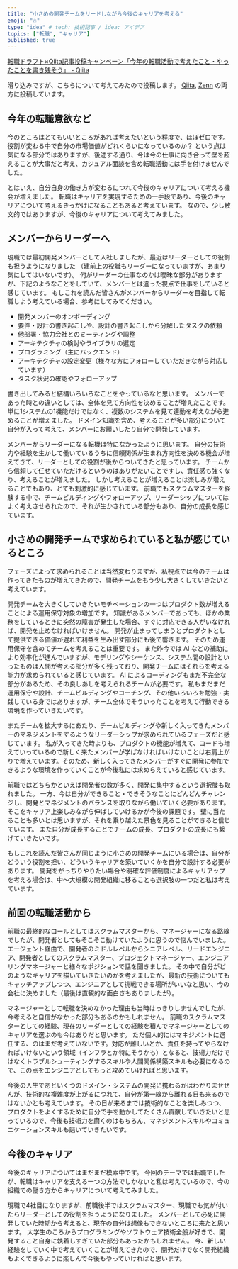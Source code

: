 ```yaml
---
title: "小さめの開発チームをリードしながら今後のキャリアを考える"
emoji: "🔥"
type: "idea" # tech: 技術記事 / idea: アイデア
topics: ["転職", "キャリア"]
published: true
---
```


[転職ドラフト×Qiita記事投稿キャンペーン「今年の転職活動で考えたこと・やったことを書き残そう」 - Qiita](https://qiita.com/official-events/9687d5419295cd871fdc)

滑り込みですが、こちらについて考えてみたので投稿します。
[Qiita](https://qiita.com/yumechi/items/2962c5763565a4cbd7b1), [Zenn](https://zenn.dev/yumechi/articles/4a79169288e7ee) の両方に投稿しています。

## 今年の転職意欲など

今のところはとてもいいところがあれば考えたいという程度で、ほぼゼロです。
役割が変わる中で自分の市場価値がどれくらいになっているのか？ という点は気になる部分ではありますが、後述する通り、今は今の仕事に向き合って壁を超えることが大事だと考え、カジュアル面談を含め転職活動には手を付けませんでした。

とはいえ、自分自身の働き方が変わるにつれて今後のキャリアについて考える機会が増えました。
転職はキャリアを実現するための一手段であり、今後のキャリアについて考えるきっかけになることもあると考えています。
なので、少し散文的ではありますが、今後のキャリアについて考えてみました。

## メンバーからリーダーへ

現職では最初開発メンバーとして入社しましたが、最近はリーダーとしての役割も担うようになりました
（建前上の役職もリーダーになっていますが、あまり気にしてはいないです）。
何がリーダーの仕事なのかは曖昧な部分がありますが、下記のようなことをしていて、メンバーとは違った視点で仕事をしていると感じています。
もしこれを読んだ皆さんがメンバーからリーダーを目指して転職しよう考えている場合、参考にしてみてください。

- 開発メンバーのオンボーディング
- 要件・設計の書き起こしや、設計の書き起こしから分解したタスクの依頼
- 他部署・協力会社とのミーティングや調整
- アーキテクチャの検討やライブラリの選定
- プログラミング（主にバックエンド）
- アーキテクチャの設定変更（様々な方にフォローしていただきながら対応しています）
- タスク状況の確認やフォローアップ

書き出してみると結構いろいろなことをやっているなと思います。
メンバーであった時との違いとしては、全体を見て方向性を決めることが増えたことです。
単に1システムの1機能だけではなく、複数のシステムを見て連動を考えながら進めることが増えました。
ドメイン知識を含め、考えることが多い部分について自分が入って考えて、メンバーにお願いしたり自分で開発しています。

メンバーからリーダーになる転機は特になかったように思います。
自分の技術力や経験を生かして働いているうちに信頼関係が生まれ方向性を決める機会が増えてきて、リーダーとしての役割が後からついてきたと思っています。
チームから信頼して任せていただけるというのはありがたいことですし、責任感も強くなり、考えることが増えました。
しかし考えることが増えることは楽しみが増えることでもあり、とても刺激的に感じています。
前職でもスクラムマスターを経験する中で、チームビルディングやフォローアップ、リーダーシップについてはよく考えさせられたので、それが生かされている部分もあり、自分の成長を感じています。

## 小さめの開発チームで求められていると私が感じているところ

フェーズによって求められることは当然変わりますが、私視点では今のチームは作ってきたものが増えてきたので、開発チームをもう少し大きくしていきたいと考えています。

開発チームを大きくしていきたいモチベーションの一つはプロダクト数が増えることによる運用保守対象の増加です。
知識があるメンバーであっても、ほかの業務をしているときに突然の障害が発生した場合、すぐに対応できる人がいなければ、開発を止めなければいけません。
開発が止まってしまうとプロダクトとして提供できる価値が遅れて利益を生み出す部分にも後で響きます。
そのため運用保守を含めてチームを考えることは重要です。
また昨今では AI などの補助により効率化が進んでいますが、モデリングやシーケンス、システム間の設計といったものは人間が考える部分が多く残っており、開発チームにはそれらを考える能力が求められていると感じています。
AI によるコーディングもまだ不完全な部分があるため、その良しあしを考えられるチームが必要です。
私もまだまだ運用保守や設計、チームビルディングやコーチング、その他いろいろを勉強・実践している身ではありますが、チーム全体でそういったことを考えて行動できる環境を作っていきたいです。

またチームを拡大するにあたり、チームビルディングや新しく入ってきたメンバーのマネジメントをするようなリーダーシップが求められているフェーズだと感じています。
私が入ってきた時よりも、プロダクトの機能が増えて、コードも増えていっているので新しく来たメンバーが学ばなければいけないことは右肩上がりで増えています。そのため、新しく入ってきたメンバーがすぐに開発に参加できるような環境を作っていくことが今後私には求めらえていると感じています。

前職ではどちらかといえば開発者の数が多く、開発に集中するという選択肢も取れました。
一方、今は自分ができること・できそうなことにどんどんチャレンジし、開発とマネジメントのバランスを取りながら働いていく必要があります。
そこをキャリア上楽しみながら伸ばしていけるかが今後の課題です。
壁に当たることも多いとは思いますが、それを乗り越えた景色を見ることができると信じています。
また自分が成長することでチームの成長、プロダクトの成長にも繋げていきたいです。

もしこれを読んだ皆さんが同じように小さめの開発チームにいる場合は、自分がどういう役割を担い、どういうキャリアを築いていくかを自分で設計する必要があります。
開発をがっちりやりたい場合や明確な評価制度によるキャリアップを考える場合は、中～大規模の開発組織に移ることも選択肢の一つだと私は考えています。

## 前回の転職活動から

前職の最終的なロールとしてはスクラムマスターから、マネージャーになる路線でしたが、開発者としてもそこそこ動けていたように思うので悩んでいました。
エージェント経由で、開発者のミドルレベルからシニアレベル、リードエンジニア、開発者としてのスクラムマスター、プロジェクトマネージャー、エンジニアリングマネージャーと様々なポジションで話を聞きました。
その中で自分がどのようなキャリアを描いていきたいのかを考えましたが、最新の技術についてもキャッチアップしつつ、エンジニアとして挑戦できる場所がいいなと思い、今の会社に決めました（最後は直観的な面白さもありましたが）。

マネージャーとして転職を決めなかった理由も当時はっきりしませんでしたが、今考えると自信がなかった部分もあるのかもしれません。
前職のスクラムマスターとしての経験、現在のリーダーとしての経験を積んでマネージャーとしてのキャリアを選ぶのも今はありだと思います。
ただ個人的にはマネジメントに選任する、のはまだ考えていないです。対応が難しいとか、責任を持ってやらなければいけないという領域（インフラとか特にそうかも）となると、技術力だけではなくトラブルシューティングするスキルや人間関係構築スキルも必要になるので、この点をエンジニアとしてもっと攻めていければと思います。

今後の人生であといくつのドメイン・システムの開発に携わるかはわかりませせんが、技術的な複雑度が上がるにつれて、自分が第一線から離れる日も来るのではないかとも考えています。
その日が来るまでは技術的なことを楽しみつつ、プロダクトをよくするために自分で手を動かしてたくさん貢献していきたいと思っているので、今後も技術力を磨くのはもちろん、マネジメントスキルやコミュニケーションスキルも磨いていきたいです。

## 今後のキャリア

今後のキャリアについてはまだまだ模索中です。
今回のテーマでは転職でしたが、転職はキャリアを支える一つの方法でしかないと私は考えているので、今の組織での働き方からキャリアについて考えてみました。

現職で4社目になりますが、前職後半ではスクラムマスター、現職でも気が付いたらリーダーとしての役割を担うようになりました。
メンバーとして必死に開発していた時期から考えると、現在の自分は想像もできないところに来たと思います。
大学生のころからプログラミングやソフトウェア技術全般が好きで、開発すること自身に執着しすぎていた部分もあったかもしれません。
今、新しい経験をしていく中で考えていくことが増えてきたので、開発だけでなく開発組織もよくできるように楽しんで今後もやっていければと思います。
